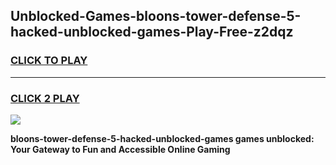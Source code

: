 
## Unblocked-Games-bloons-tower-defense-5-hacked-unblocked-games-Play-Free-z2dqz
<h3>
<a href="https://premium76.site?title=bloons-tower-defense-5-hacked-unblocked-games&ref=09A">CLICK TO PLAY</a></h3>
<hr>

<h3>
<a href="https://premium76.site?title=bloons-tower-defense-5-hacked-unblocked-games&ref=09A">CLICK 2 PLAY</a>
  
</h3>

<a href="https://premium76.site?title=bloons-tower-defense-5-hacked-unblocked-games&ref=09A"><img src="https://clearcache.store/games.png"></a>


**bloons-tower-defense-5-hacked-unblocked-games games unblocked: Your Gateway to Fun and Accessible Online Gaming**
